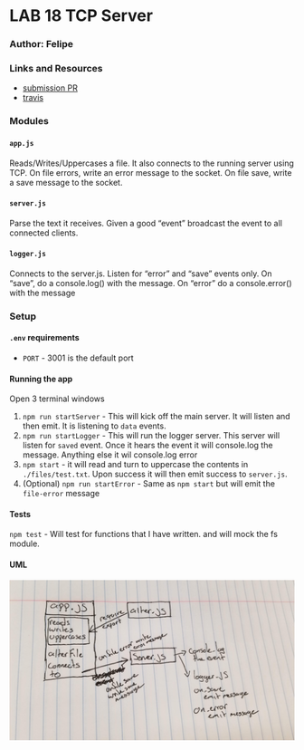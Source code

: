 # LAB 18 TCP Server

### Author: Felipe

### Links and Resources
* [submission PR](https://github.com/401-advanced-javascript-felipe/lab17-tcpServer/pull/1)
* [travis](https://travis-ci.com/401-advanced-javascript-felipe/lab17-tcpServer/builds/116062544)

### Modules
#### `app.js`
Reads/Writes/Uppercases a file. It also connects to the running server using TCP. On file errors, write an error message to the socket. On file save, write a save message to the socket.

#### `server.js`
Parse the text it receives. Given a good “event” broadcast the event to all connected clients.

#### `logger.js`
Connects to the server.js. Listen for “error” and “save” events only. On “save”, do a console.log() with the message. On “error” do a console.error() with the message

### Setup
#### `.env` requirements
* `PORT` - 3001 is the default port

#### Running the app
Open 3 terminal windows

1. `npm run startServer` - This will kick off the main server. It will listen and then emit. It is listening to `data` events.
2. `npm run startLogger` - This will run the logger server. This server will listen for `saved` event. Once it hears the event it will console.log the message. Anything else it wil console.log error
3. `npm start` - it will read and turn to uppercase the contents in `./files/test.txt`. Upon success it will then emit success to `server.js`.
4. (Optional) `npm run startError` - Same as `npm start` but will emit the `file-error` message
  
#### Tests
`npm test` - Will test for functions that I have written. and will mock the fs module.


#### UML
![](./assets/tcpServer.jpg)
